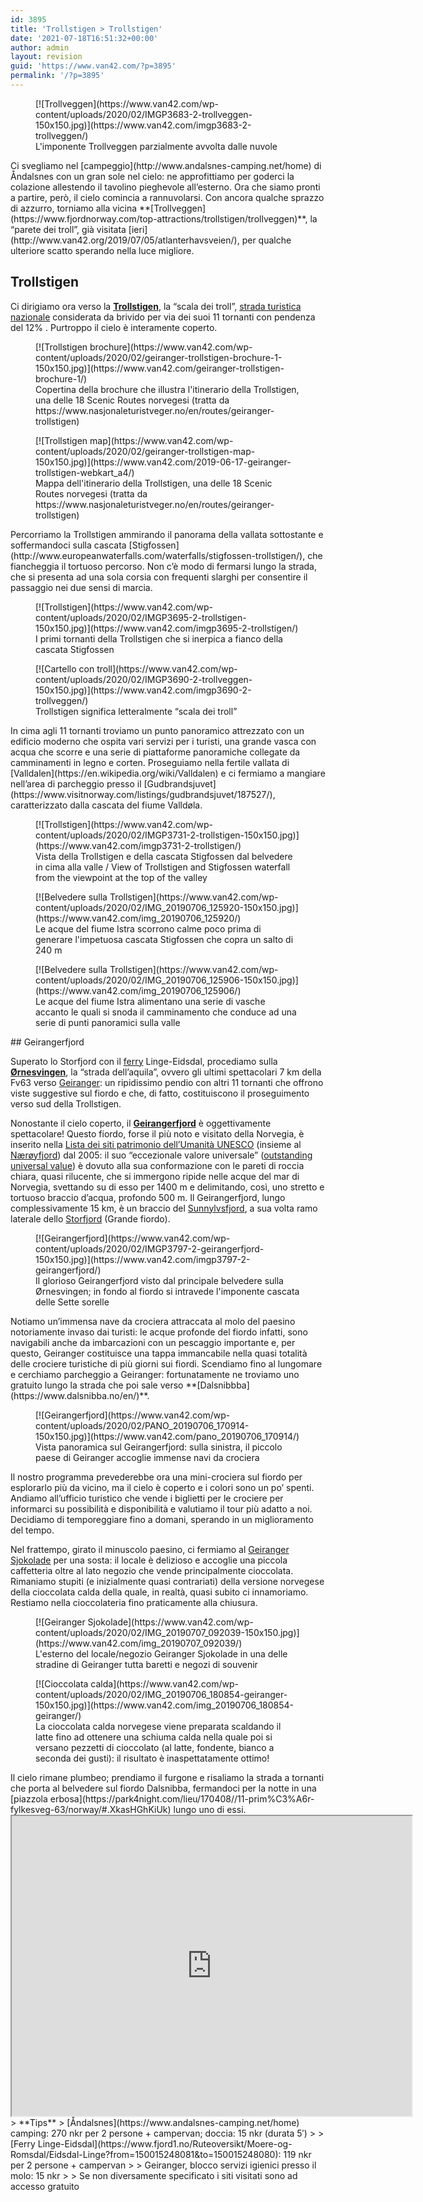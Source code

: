```yaml
---
id: 3895
title: 'Trollstigen > Trollstigen'
date: '2021-07-18T16:51:32+00:00'
author: admin
layout: revision
guid: 'https://www.van42.com/?p=3895'
permalink: '/?p=3895'
---
```


<div class="wp-container-4587 wp-block-columns has-2-columns"><div class="wp-container-4585 wp-block-column"><div class="wp-block-dgwt-justified-gallery"><div class="gallery galleryid-3895 gallery-columns-3 gallery-size-thumbnail" id="gallery-8706"><figure class="gallery-item"><div class="gallery-icon landscape"> [![Trollveggen](https://www.van42.com/wp-content/uploads/2020/02/IMGP3683-2-trollveggen-150x150.jpg)](https://www.van42.com/imgp3683-2-trollveggen/) </div> <figcaption class="wp-caption-text gallery-caption" id="gallery-8706-2720"> L'imponente Trollveggen parzialmente avvolta dalle nuvole </figcaption></figure> </div></div>Ci svegliamo nel [campeggio](http://www.andalsnes-camping.net/home) di Åndalsnes con un gran sole nel cielo: ne approfittiamo per goderci la colazione allestendo il tavolino pieghevole all’esterno. Ora che siamo pronti a partire, però, il cielo comincia a rannuvolarsi. Con ancora qualche sprazzo di azzurro, torniamo alla vicina **[Trollveggen](https://www.fjordnorway.com/top-attractions/trollstigen/trollveggen)**, la “parete dei troll”, già visitata [ieri](http://www.van42.org/2019/07/05/atlanterhavsveien/), per qualche ulteriore scatto sperando nella luce migliore.

## Trollstigen

Ci dirigiamo ora verso la **[Trollstigen](https://www.nasjonaleturistveger.no/en/routes/geiranger-trollstigen)**, la “scala dei troll”, [strada turistica nazionale](https://www.nasjonaleturistveger.no/en/routes) considerata da brivido per via dei suoi 11 tornanti con pendenza del 12% . Purtroppo il cielo è interamente coperto.

<div class="wp-block-dgwt-justified-gallery"><div class="gallery galleryid-3895 gallery-columns-3 gallery-size-thumbnail" id="gallery-8707"><figure class="gallery-item"><div class="gallery-icon portrait"> [![Trollstigen brochure](https://www.van42.com/wp-content/uploads/2020/02/geiranger-trollstigen-brochure-1-150x150.jpg)](https://www.van42.com/geiranger-trollstigen-brochure-1/) </div> <figcaption class="wp-caption-text gallery-caption" id="gallery-8707-2814"> Copertina della brochure che illustra l'itinerario della Trollstigen, una delle 18 Scenic Routes norvegesi (tratta da https://www.nasjonaleturistveger.no/en/routes/geiranger-trollstigen) </figcaption></figure><figure class="gallery-item"><div class="gallery-icon landscape"> [![Trollstigen map](https://www.van42.com/wp-content/uploads/2020/02/geiranger-trollstigen-map-150x150.jpg)](https://www.van42.com/2019-06-17-geiranger-trollstigen-webkart_a4/) </div> <figcaption class="wp-caption-text gallery-caption" id="gallery-8707-2813"> Mappa dell'itinerario della Trollstigen, una delle 18 Scenic Routes norvegesi (tratta da https://www.nasjonaleturistveger.no/en/routes/geiranger-trollstigen) </figcaption></figure> </div></div>Percorriamo la Trollstigen ammirando il panorama della vallata sottostante e soffermandoci sulla cascata [Stigfossen](http://www.europeanwaterfalls.com/waterfalls/stigfossen-trollstigen/), che fiancheggia il tortuoso percorso. Non c’è modo di fermarsi lungo la strada, che si presenta ad una sola corsia con frequenti slarghi per consentire il passaggio nei due sensi di marcia.

<div class="wp-block-dgwt-justified-gallery"><div class="gallery galleryid-3895 gallery-columns-3 gallery-size-thumbnail" id="gallery-8708"><figure class="gallery-item"><div class="gallery-icon landscape"> [![Trollstigen](https://www.van42.com/wp-content/uploads/2020/02/IMGP3695-2-trollstigen-150x150.jpg)](https://www.van42.com/imgp3695-2-trollstigen/) </div> <figcaption class="wp-caption-text gallery-caption" id="gallery-8708-2773"> I primi tornanti della Trollstigen che si inerpica a fianco della cascata Stigfossen </figcaption></figure><figure class="gallery-item"><div class="gallery-icon portrait"> [![Cartello con troll](https://www.van42.com/wp-content/uploads/2020/02/IMGP3690-2-trollveggen-150x150.jpg)](https://www.van42.com/imgp3690-2-trollveggen/) </div> <figcaption class="wp-caption-text gallery-caption" id="gallery-8708-2772"> Trollstigen significa letteralmente “scala dei troll” </figcaption></figure> </div></div>In cima agli 11 tornanti troviamo un punto panoramico attrezzato con un edificio moderno che ospita vari servizi per i turisti, una grande vasca con acqua che scorre e una serie di piattaforme panoramiche collegate da camminamenti in legno e corten. Proseguiamo nella fertile vallata di [Valldalen](https://en.wikipedia.org/wiki/Valldalen) e ci fermiamo a mangiare nell’area di parcheggio presso il [Gudbrandsjuvet](https://www.visitnorway.com/listings/gudbrandsjuvet/187527/), caratterizzato dalla cascata del fiume Valldøla.

<div class="wp-block-dgwt-justified-gallery"><div class="gallery galleryid-3895 gallery-columns-3 gallery-size-thumbnail" id="gallery-8709"><figure class="gallery-item"><div class="gallery-icon landscape"> [![Trollstigen](https://www.van42.com/wp-content/uploads/2020/02/IMGP3731-2-trollstigen-150x150.jpg)](https://www.van42.com/imgp3731-2-trollstigen/) </div> <figcaption class="wp-caption-text gallery-caption" id="gallery-8709-2661"> Vista della Trollstigen e della cascata Stigfossen dal belvedere in cima alla valle / View of Trollstigen and Stigfossen waterfall from the viewpoint at the top of the valley </figcaption></figure> </div></div><div class="wp-block-dgwt-justified-gallery"><div class="gallery galleryid-3895 gallery-columns-3 gallery-size-thumbnail" id="gallery-8710"><figure class="gallery-item"><div class="gallery-icon landscape"> [![Belvedere sulla Trollstigen](https://www.van42.com/wp-content/uploads/2020/02/IMG_20190706_125920-150x150.jpg)](https://www.van42.com/img_20190706_125920/) </div> <figcaption class="wp-caption-text gallery-caption" id="gallery-8710-2777"> Le acque del fiume Istra scorrono calme poco prima di generare l'impetuosa cascata Stigfossen che copra un salto di 240 m </figcaption></figure><figure class="gallery-item"><div class="gallery-icon landscape"> [![Belvedere sulla Trollstigen](https://www.van42.com/wp-content/uploads/2020/02/IMG_20190706_125906-150x150.jpg)](https://www.van42.com/img_20190706_125906/) </div> <figcaption class="wp-caption-text gallery-caption" id="gallery-8710-2776"> Le acque del fiume Istra alimentano una serie di vasche accanto le quali si snoda il camminamento che conduce ad una serie di punti panoramici sulla valle </figcaption></figure> </div></div>## Geirangerfjord

Superato lo Storfjord con il [ferry](https://www.fjord1.no/Ruteoversikt/Moere-og-Romsdal/Eidsdal-Linge?from=150015248081&to=150015248080) Linge-Eidsdal, procediamo sulla **[Ørnesvingen](https://www.nasjonaleturistveger.no/en/routes/geiranger-trollstigen?attraction=%C3%98rnesvingen)**, la “strada dell’aquila”, ovvero gli ultimi spettacolari 7 km della Fv63 verso [Geiranger](https://www.fjordnorway.com/geiranger): un ripidissimo pendio con altri 11 tornanti che offrono viste suggestive sul fiordo e che, di fatto, costituiscono il proseguimento verso sud della Trollstigen.

Nonostante il cielo coperto, il **[Geirangerfjord](https://www.fjordnorway.com/top-attractions/geirangerfjord)** è oggettivamente spettacolare! Questo fiordo, forse il più noto e visitato della Norvegia, è inserito nella [Lista dei siti patrimonio dell’Umanità UNESCO](https://whc.unesco.org/en/list/1195/) (insieme al [Nærøyfjord](https://www.visitnorway.com/listings/the-unesco-n%C3%A6r%C3%B8yfjord/12020/)) dal 2005: il suo “eccezionale valore universale” ([outstanding universal value](https://whc.unesco.org/en/criteria/)) è dovuto alla sua conformazione con le pareti di roccia chiara, quasi rilucente, che si immergono ripide nelle acque del mar di Norvegia, svettando su di esso per 1400 m e delimitando, così, uno stretto e tortuoso braccio d’acqua, profondo 500 m. Il Geirangerfjord, lungo complessivamente 15 km, è un braccio del [Sunnylvsfjord](https://en.wikipedia.org/wiki/Sunnylvsfjorden), a sua volta ramo laterale dello [Storfjord](https://en.wikipedia.org/wiki/Storfjorden_(Sunnm%C3%B8re)) (Grande fiordo).

<div class="wp-block-dgwt-justified-gallery"><div class="gallery galleryid-3895 gallery-columns-3 gallery-size-thumbnail" id="gallery-8711"><figure class="gallery-item"><div class="gallery-icon landscape"> [![Geirangerfjord](https://www.van42.com/wp-content/uploads/2020/02/IMGP3797-2-geirangerfjord-150x150.jpg)](https://www.van42.com/imgp3797-2-geirangerfjord/) </div> <figcaption class="wp-caption-text gallery-caption" id="gallery-8711-2774"> Il glorioso Geirangerfjord visto dal principale belvedere sulla Ørnesvingen; in fondo al fiordo si intravede l'imponente cascata delle Sette sorelle </figcaption></figure> </div></div>Notiamo un’immensa nave da crociera attraccata al molo del paesino notoriamente invaso dai turisti: le acque profonde del fiordo infatti, sono navigabili anche da imbarcazioni con un pescaggio importante e, per questo, Geiranger costituisce una tappa immancabile nella quasi totalità delle crociere turistiche di più giorni sui fiordi. Scendiamo fino al lungomare e cerchiamo parcheggio a Geiranger: fortunatamente ne troviamo uno gratuito lungo la strada che poi sale verso **[Dalsnibbba](https://www.dalsnibba.no/en/)**.

<div class="wp-block-dgwt-justified-gallery"><div class="gallery galleryid-3895 gallery-columns-3 gallery-size-thumbnail" id="gallery-8712"><figure class="gallery-item"><div class="gallery-icon landscape"> [![Geirangerfjord](https://www.van42.com/wp-content/uploads/2020/02/PANO_20190706_170914-150x150.jpg)](https://www.van42.com/pano_20190706_170914/) </div> <figcaption class="wp-caption-text gallery-caption" id="gallery-8712-2775"> Vista panoramica sul Geirangerfjord: sulla sinistra, il piccolo paese di Geiranger accoglie immense navi da crociera </figcaption></figure> </div></div>Il nostro programma prevederebbe ora una mini-crociera sul fiordo per esplorarlo più da vicino, ma il cielo è coperto e i colori sono un po’ spenti. Andiamo all’ufficio turistico che vende i biglietti per le crociere per informarci su possibilità e disponibilità e valutiamo il tour più adatto a noi. Decidiamo di temporeggiare fino a domani, sperando in un miglioramento del tempo.

Nel frattempo, girato il minuscolo paesino, ci fermiamo al [Geiranger Sjokolade](http://www.geirangersjokolade.no/) per una sosta: il locale è delizioso e accoglie una piccola caffetteria oltre al lato negozio che vende principalmente cioccolata. Rimaniamo stupiti (e inizialmente quasi contrariati) della versione norvegese della cioccolata calda della quale, in realtà, quasi subito ci innamoriamo. Restiamo nella cioccolateria fino praticamente alla chiusura.

<div class="wp-block-dgwt-justified-gallery"><div class="gallery galleryid-3895 gallery-columns-3 gallery-size-thumbnail" id="gallery-8713"><figure class="gallery-item"><div class="gallery-icon landscape"> [![Geiranger Sjokolade](https://www.van42.com/wp-content/uploads/2020/02/IMG_20190707_092039-150x150.jpg)](https://www.van42.com/img_20190707_092039/) </div> <figcaption class="wp-caption-text gallery-caption" id="gallery-8713-2823"> L'esterno del locale/negozio Geiranger Sjokolade in una delle stradine di Geiranger tutta baretti e negozi di souvenir </figcaption></figure><figure class="gallery-item"><div class="gallery-icon landscape"> [![Cioccolata calda](https://www.van42.com/wp-content/uploads/2020/02/IMG_20190706_180854-geiranger-150x150.jpg)](https://www.van42.com/img_20190706_180854-geiranger/) </div> <figcaption class="wp-caption-text gallery-caption" id="gallery-8713-2816"> La cioccolata calda norvegese viene preparata scaldando il latte fino ad ottenere una schiuma calda nella quale poi si versano pezzetti di cioccolato (al latte, fondente, bianco a seconda dei gusti): il risultato è inaspettatamente ottimo! </figcaption></figure> </div></div>Il cielo rimane plumbeo; prendiamo il furgone e risaliamo la strada a tornanti che porta al belvedere sul fiordo Dalsnibba, fermandoci per la notte in una [piazzola erbosa](https://park4night.com/lieu/170408//11-prim%C3%A6r-fylkesveg-63/norway/#.XkasHGhKiUk) lungo uno di essi.

</div><div class="wp-container-4586 wp-block-column"><iframe height="480" loading="lazy" src="https://www.google.com/maps/d/u/0/embed?mid=1ahNIs50XlTuBIy9gwQiVXU5YYZcniZAj" width="640"></iframe>> **Tips**  
> [Åndalsnes](https://www.andalsnes-camping.net/home) camping: 270 nkr per 2 persone + campervan; doccia: 15 nkr (durata 5′)
> 
> [Ferry Linge-Eidsdal](https://www.fjord1.no/Ruteoversikt/Moere-og-Romsdal/Eidsdal-Linge?from=150015248081&to=150015248080): 119 nkr per 2 persone + campervan
> 
> Geiranger, blocco servizi igienici presso il molo: 15 nkr
> 
> Se non diversamente specificato i siti visitati sono ad accesso gratuito

</div></div>